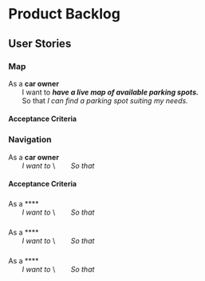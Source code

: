 # Product Backlog

## User Stories

### Map
As a **car owner** \
&nbsp;&nbsp;&nbsp;&nbsp;&nbsp;&nbsp; I want to ***have a live map of available parking spots.*** \
&nbsp;&nbsp;&nbsp;&nbsp;&nbsp;&nbsp; So that *I can find a parking spot suiting my needs.*

#### Acceptance Criteria

### Navigation
As a **car owner** \
&nbsp;&nbsp;&nbsp;&nbsp;&nbsp;&nbsp; *I want to* \ 
&nbsp;&nbsp;&nbsp;&nbsp;&nbsp;&nbsp; *So that* 

#### Acceptance Criteria

### 
As a **** \
&nbsp;&nbsp;&nbsp;&nbsp;&nbsp;&nbsp; *I want to* \ 
&nbsp;&nbsp;&nbsp;&nbsp;&nbsp;&nbsp; *So that* 

### 
As a **** \
&nbsp;&nbsp;&nbsp;&nbsp;&nbsp;&nbsp; *I want to* \ 
&nbsp;&nbsp;&nbsp;&nbsp;&nbsp;&nbsp; *So that* 

### 
As a **** \
&nbsp;&nbsp;&nbsp;&nbsp;&nbsp;&nbsp; *I want to* \ 
&nbsp;&nbsp;&nbsp;&nbsp;&nbsp;&nbsp; *So that* 
